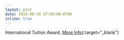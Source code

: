 ```yaml
---
layout: post
date: 2018-08-10 17:59:00-0700
inline: true
---
```


International Tuition Award. [More Info](https://www.grad.ubc.ca/awards/international-tuition-awardd){:target="\_blank"}